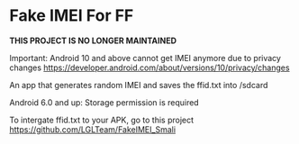 # Fake IMEI For FF

**THIS PROJECT IS NO LONGER MAINTAINED**

Important: Android 10 and above cannot get IMEI anymore due to privacy changes https://developer.android.com/about/versions/10/privacy/changes

An app that generates random IMEI and saves the ffid.txt into /sdcard

Android 6.0 and up: Storage permission is required

To intergate ffid.txt to your APK, go to this project https://github.com/LGLTeam/FakeIMEI_Smali
